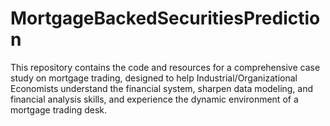# MortgageBackedSecuritiesPrediction
This repository contains the code and resources for a comprehensive case study on mortgage trading, designed to help Industrial/Organizational Economists understand the financial system, sharpen data modeling,  and financial analysis skills, and experience the dynamic environment of a mortgage trading desk.
